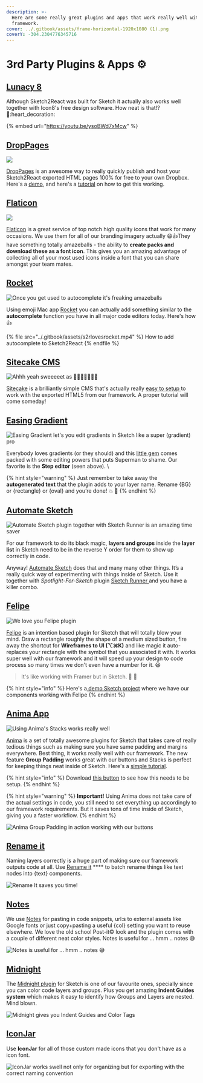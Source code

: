 ```yaml
---
description: >-
  Here are some really great plugins and apps that work really well with our
  framework.
cover: ../.gitbook/assets/frame-horizontal-1920x1080 (1).png
coverY: -304.2304776345716
---
```


# 3rd Party Plugins & Apps ⚙️

## [Lunacy 8](https://icons8.com/lunacy)

Although Sketch2React was built for Sketch it actually also works well together with Icon8's free design software. How neat is that!? :robot::heart\_decoration:

{% embed url="https://youtu.be/ysoBWd7xMcw" %}

## [DropPages](https://droppages.com)

![](<../.gitbook/assets/Skärmavbild 2020-10-13 kl. 11.41.34.png>)

[DropPages](https://droppages.com) is an awesome way to really quickly publish and host your Sketch2React exported HTML pages 100% for free to your own Dropbox. Here's a [demo](https://s2rdemo.droppages.com/index.html), and here's a [tutorial](https://sketch2react.io/blog/tutorial-how-to-publish-host-your-website-on-dropbox/) on how to get this working.



## [Flaticon](https://www.flaticon.com)

![](../.gitbook/assets/flaticon.gif)

[Flaticon](https://www.flaticon.com) is a great service of top notch high quality icons that work for many occasions. We use them for all of our branding imagery actually 😄👍They have something totally amazeballs - the ability to **create packs and download these as a font icon**. This gives you an amazing advantage of collecting all of your most used icons inside a font that you can share amongst your team mates.

## [Rocket](https://matthewpalmer.net/rocket/)

![Once you get used to autocomplete it's freaking amazeballs](../.gitbook/assets/rocketautocomplete.gif)

Using emoji Mac app [Rocket](https://matthewpalmer.net/rocket/) you can actually add something similar to the **autocomplete** function you have in all major code editors today. Here's how 👍

{% file src="../.gitbook/assets/s2rlovesrocket.mp4" %}
How to add autocomplete to Sketch2React
{% endfile %}

## [Sitecake CMS](https://sitecake.com)

![Ahhh yeah sweeeeet as 🍬🍬🍬🍬🍬🍬🍬](<../.gitbook/assets/sitecakesnippet (1).gif>)

[Sitecake](https://sitecake.com) is a brilliantly simple CMS that's actually really [easy to setup ](https://twitter.com/Sketch2R/status/1095970041936429056)to work with the exported HTML5 from our framework. A proper tutorial will come someday!

## [Easing Gradient](https://github.com/larsenwork/sketch-easing-gradient)

![Easing Gradient let's you edit gradients in Sketch like a super (gradient) pro](../.gitbook/assets/easinggradient10s.gif)

Everybody loves gradients (or they should) and this [little gem](https://github.com/larsenwork/sketch-easing-gradient) comes packed with some editing powers that puts Superman to shame. Our favorite is the **Step editor** (seen above). \


{% hint style="warning" %}
Just remember to take away the **autogenerated text** that the plugin adds to your layer name. Rename {BG} or {rectangle} or {oval} and you’re done! 💥 📕
{% endhint %}

## [Automate Sketch](http://ashung.github.io/Automate-Sketch/)

![Automate Sketch plugin together with Sketch Runner is an amazing time saver](../.gitbook/assets/automatesketch.gif)

For our framework to do its black magic, **layers and groups** inside the **layer list** in Sketch need to be in the reverse Y order for them to show up correctly in code.&#x20;

Anyway! [Automate Sketch](http://ashung.github.io/Automate-Sketch/) does that and many many other things. It’s a really quick way of experimenting with things inside of Sketch. Use it together with _Spotlight-For-Sketch_ plugin [Sketch Runner ](https://sketchrunner.com)and you have a killer combo.

## [Felipe](https://www.arielverber.com/felipe/)

![We love you Felipe plugin](../.gitbook/assets/one.gif)

[Felipe](https://www.arielverber.com/felipe/) is an intention based plugin for Sketch that will totally blow your mind. Draw a rectangle roughly the shape of a medium sized button, fire away the shortcut for **Wireframes to UI (⌥⌘K)** and like magic it auto-replaces your rectangle with the symbol that you associated it with. It works super well with our framework and it will speed up your design to code process so many times we don't even have a number for it. 😆&#x20;

> It's like working with Framer but in Sketch. 💪 💠

{% hint style="info" %}
Here's a[ demo Sketch project](https://www.dropbox.com/sh/wnxnfk3ismaymad/AAC0CFbYueHuJTynqAf0baGxa?dl=0) where we have our components working with Felipe
{% endhint %}



## [Anima App](https://www.animaapp.com)

![Using Anima's Stacks works really well](../.gitbook/assets/animastackssnippet.gif)

[Anima](https://www.animaapp.com) is a set of totally awesome plugins for Sketch that takes care of really tedious things such as making sure you have same padding and margins everywhere. Best thing, it works really well with our framework. The new feature **Group Padding** works great with our buttons and Stacks is perfect for keeping things neat inside of Sketch. Here's a [simple tutorial](https://medium.com/sketch2react/how-to-use-animas-group-padding-with-our-bootstrap-buttons-ee53fe81faf1).

{% hint style="info" %}
Download [this button](https://www.dropbox.com/s/ip005iknbvxyzy3/Anima%20Testing.sketch?dl=0) to see how this needs to be setup.&#x20;
{% endhint %}

{% hint style="warning" %}
**Important!** Using Anima does not take care of the actual settings in code, you still need to set everything up accordingly to our framework requirements. But it saves tons of time inside of Sketch, giving you a faster workflow.
{% endhint %}

![Anima Group Padding in action working with our buttons](../.gitbook/assets/animagrouppaddingsnippet.gif)

## [Rename it](https://github.com/rodi01/renameit)

Naming layers correctly is a huge part of making sure our framework outputs code at all. Use [Rename it](https://github.com/rodi01/renameit) **** to batch rename things like text nodes into {text} components.

![Rename It saves you time! ](../.gitbook/assets/capto\_capture-2018-10-03\_03-02-07\_pm.gif)

## [Notes](https://github.com/cshdllr/notes)​

We use [Notes](https://github.com/cshdllr/notes) for pasting in code snippets, url:s to external assets like Google fonts or just copy+pasting a useful {col} setting you want to reuse elsewhere. We love the old school Post-it© look and the plugin comes with a couple of different neat color styles. Notes is useful for ... hmm .. notes 😅

![Notes is useful for ... hmm .. notes 😅](../.gitbook/assets/capto\_capture-2018-10-03\_09-59-52\_pm.gif)

## [Midnight](https://midnightsketch.com)​

The [Midnight plugin](https://midnightsketch.com) for Sketch is one of our favourite ones, specially since you can color code layers and groups. Plus you get amazing **Indent Guides system** which makes it easy to identify how Groups and Layers are nested. Mind blown.&#x20;

![Midnight gives you Indent Guides and Color Tags](../.gitbook/assets/2018-10-30-10.31.20.gif)

## [IconJar](https://geticonjar.com)

Use **IconJar** for all of those custom made icons that you don't have as a icon font.

![IconJar works swell not only for organizing but for exporting with the correct naming convention ](../.gitbook/assets/geticonjarshorter.gif)
